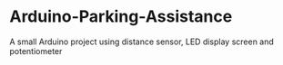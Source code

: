 # Arduino-Parking-Assistance
A small Arduino project using distance sensor, LED display screen and potentiometer
